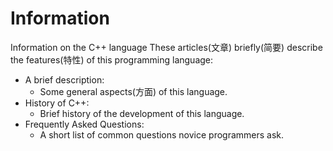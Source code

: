 # Information
Information on the C++ language
These articles(文章) briefly(简要) describe the features(特性) of this programming language:
- A brief description:
  - Some general aspects(方面) of this language.
- History of C++:
  - Brief history of the development of this language.
- Frequently Asked Questions:
  - A short list of common questions novice programmers ask.
